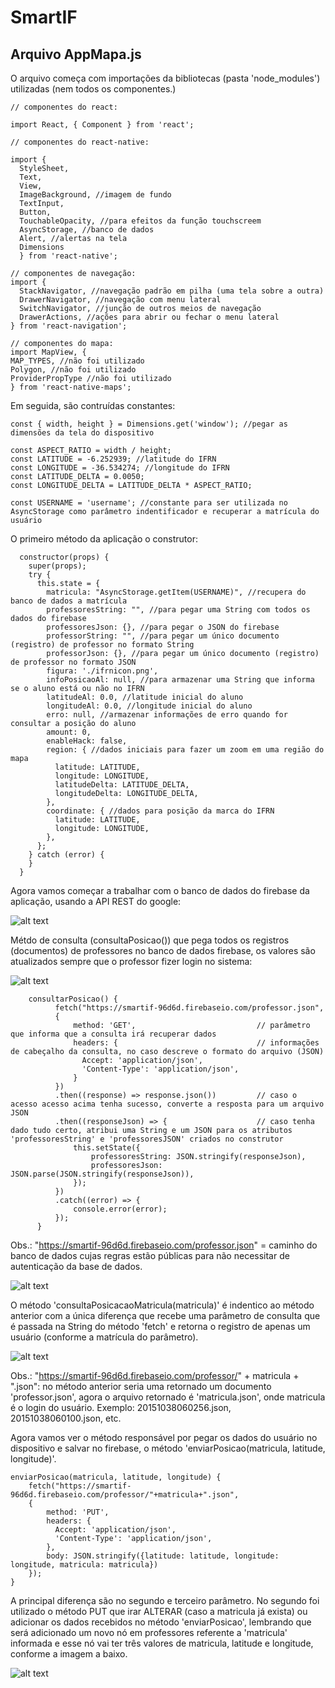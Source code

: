# SmartIF

## Arquivo AppMapa.js

O arquivo começa com importações da bibliotecas (pasta 'node_modules') utilizadas (nem todos os componentes.)

    // componentes do react:
    
    import React, { Component } from 'react';

    // componentes do react-native:
    
    import {
      StyleSheet, 
      Text, 
      View, 
      ImageBackground, //imagem de fundo
      TextInput, 
      Button, 
      TouchableOpacity, //para efeitos da função touchscreem
      AsyncStorage, //banco de dados
      Alert, //alertas na tela
      Dimensions 
      } from 'react-native';

    // componentes de navegação:
    import {
      StackNavigator, //navegação padrão em pilha (uma tela sobre a outra)
      DrawerNavigator, //navegação com menu lateral
      SwitchNavigator, //junção de outros meios de navegação
      DrawerActions, //ações para abrir ou fechar o menu lateral
    } from 'react-navigation';

    // componentes do mapa:
    import MapView, { 
    MAP_TYPES, //não foi utilizado
    Polygon, //não foi utilizado
    ProviderPropType //não foi utilizado
    } from 'react-native-maps';

Em seguida, são contruídas constantes:

    const { width, height } = Dimensions.get('window'); //pegar as dimensões da tela do dispositivo

    const ASPECT_RATIO = width / height; 
    const LATITUDE = -6.252939; //latitude do IFRN
    const LONGITUDE = -36.534274; //longitude do IFRN
    const LATITUDE_DELTA = 0.0050;
    const LONGITUDE_DELTA = LATITUDE_DELTA * ASPECT_RATIO;

    const USERNAME = 'username'; //constante para ser utilizada no AsyncStorage como parâmetro indentificador e recuperar a matrícula do usuário

O primeiro método da aplicação o construtor:

      constructor(props) {
        super(props);
        try {
          this.state = {
            matricula: "AsyncStorage.getItem(USERNAME)", //recupera do banco de dados a matrícula
            professoresString: "", //para pegar uma String com todos os dados do firebase
            professoresJson: {}, //para pegar o JSON do firebase
            professorString: "", //para pegar um único documento (registro) de professor no formato String
            professorJson: {}, //para pegar um único documento (registro) de professor no formato JSON
            figura: './ifrnicon.png',
            infoPosicaoAl: null, //para armazenar uma String que informa se o aluno está ou não no IFRN
            latitudeAl: 0.0, //latitude inicial do aluno
            longitudeAl: 0.0, //longitude inicial do aluno
            erro: null, //armazenar informações de erro quando for consultar a posição do aluno
            amount: 0,
            enableHack: false,
            region: { //dados iniciais para fazer um zoom em uma região do mapa
              latitude: LATITUDE,
              longitude: LONGITUDE,
              latitudeDelta: LATITUDE_DELTA,
              longitudeDelta: LONGITUDE_DELTA,
            },
            coordinate: { //dados para posição da marca do IFRN
              latitude: LATITUDE,
              longitude: LONGITUDE,
            },
          };
        } catch (error) {
        }
      }
  
Agora vamos começar a trabalhar com o banco de dados do firebase da aplicação, usando a API REST do google:
  
  ![alt text](https://github.com/kairiroberto/smartif/blob/master/Captura1.JPG)
  
Métdo de consulta (consultaPosicao()) que pega todos os registros (documentos) de professores no banco de dados firebase, os valores são atualizados sempre que o professor fizer login no sistema:
  
  ![alt text](https://github.com/kairiroberto/smartif/blob/master/Captura2.JPG)
  
  
        consultarPosicao() {
              fetch("https://smartif-96d6d.firebaseio.com/professor.json",
              {
                  method: 'GET',                           // parâmetro que informa que a consulta irá recuperar dados
                  headers: {                               // informações de cabeçalho da consulta, no caso descreve o formato do arquivo (JSON)
                    Accept: 'application/json',
                    'Content-Type': 'application/json',
                  }
              })
              .then((response) => response.json())         // caso o acesso acesso acima tenha sucesso, converte a resposta para um arquivo JSON
              .then((responseJson) => {                    // caso tenha dado tudo certo, atribui uma String e um JSON para os atributos 'professoresString' e 'professoresJSON' criados no construtor
                  this.setState({                          
                      professoresString: JSON.stringify(responseJson),
                      professoresJson: JSON.parse(JSON.stringify(responseJson)),
                  });
              })
              .catch((error) => {
                  console.error(error);
              });
          }
  
Obs.: "https://smartif-96d6d.firebaseio.com/professor.json" = caminho do banco de dados cujas regras estão públicas para não necessitar de autenticação da base de dados.

![alt text](https://github.com/kairiroberto/smartif/blob/master/Captura4.JPG)

O método 'consultaPosicacaoMatricula(matricula)' é indentico ao método anterior com a única diferença que recebe uma parâmetro de consulta que é passada na String do método 'fetch' e retorna o registro de apenas um usuário (conforme a matrícula do parâmetro).

![alt text](https://github.com/kairiroberto/smartif/blob/master/Captura3.JPG)

Obs.: "https://smartif-96d6d.firebaseio.com/professor/" + matricula + ".json": no método anterior seria uma retornado um documento 'professor.json', agora o arquivo retornado é 'matricula.json', onde matricula é o login do usuário. Exemplo: 20151038060256.json, 20151038060100.json, etc.

Agora vamos ver o método responsável por pegar os dados do usuário no dispositivo e salvar no firebase, o método 'enviarPosicao(matricula, latitude, longitude)'.

    enviarPosicao(matricula, latitude, longitude) {
        fetch("https://smartif-96d6d.firebaseio.com/professor/"+matricula+".json",
        {
            method: 'PUT',
            headers: {
              Accept: 'application/json',
              'Content-Type': 'application/json',
            },
            body: JSON.stringify({latitude: latitude, longitude: longitude, matricula: matricula})
        });
    }

A principal diferença são no segundo e terceiro parâmetro. No segundo foi utilizado o método PUT que irar ALTERAR (caso a matricula já exista) ou adicionar os dados recebidos no método 'enviarPosicao', lembrando que será adicionado um novo nó em professores referente a 'matricula' informada e esse nó vai ter três valores de matricula, latitude e longitude, conforme a imagem a baixo.

![alt text](https://github.com/kairiroberto/smartif/blob/master/Captura3.JPG)



  
